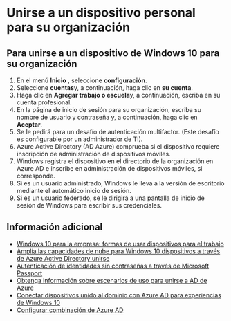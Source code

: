 

<properties
    pageTitle="Unirse a un dispositivo personal para su empresa | Microsoft Azure"
    description="Se explica cómo los usuarios pueden registrar sus dispositivos de Windows 10 personales a su red corporativa y proporciona los pasos de implementación para un escenario BYOD."
    services="active-directory"
    documentationCenter=""
    authors="femila"
    manager="swadhwa"
    editor=""
    tags="azure-classic-portal"/>
<tags
    ms.service="active-directory"
    ms.workload="identity"
    ms.tgt_pltfrm="na"
    ms.devlang="na"
    ms.topic="article"
    ms.date="09/27/2016"
    ms.author="femila"/>

# <a name="join-a-personal-device-to-your-organization"></a>Unirse a un dispositivo personal para su organización

## <a name="to-join-a-windows-10-device-to-your-organization"></a>Para unirse a un dispositivo de Windows 10 para su organización

1.  En el menú **Inicio** , seleccione **configuración**.
2.  Seleccione **cuentas**y, a continuación, haga clic en **su cuenta**.
3.  Haga clic en **Agregar trabajo o escuela**y, a continuación, escriba en su cuenta profesional.
4.  En la página de inicio de sesión para su organización, escriba su nombre de usuario y contraseña y, a continuación, haga clic en **Aceptar**.
5.  Se le pedirá para un desafío de autenticación multifactor. (Este desafío es configurable por un administrador de TI).
6.  Azure Active Directory (AD Azure) comprueba si el dispositivo requiere inscripción de administración de dispositivos móviles.
7.  Windows registra el dispositivo en el directorio de la organización en Azure AD e inscribe en administración de dispositivos móviles, si corresponde.
8.  Si es un usuario administrado, Windows le lleva a la versión de escritorio mediante el automático inicio de sesión.
9.  Si es un usuario federado, se le dirigirá a una pantalla de inicio de sesión de Windows para escribir sus credenciales.

## <a name="additional-information"></a>Información adicional
* [Windows 10 para la empresa: formas de usar dispositivos para el trabajo](active-directory-azureadjoin-windows10-devices-overview.md)
* [Amplía las capacidades de nube para Windows 10 dispositivos a través de Azure Active Directory unirse](active-directory-azureadjoin-user-upgrade.md)
* [Autenticación de identidades sin contraseñas a través de Microsoft Passport](active-directory-azureadjoin-passport.md)
* [Obtenga información sobre escenarios de uso para unirse a AD de Azure](active-directory-azureadjoin-deployment-aadjoindirect.md)
* [Conectar dispositivos unido al dominio con Azure AD para experiencias de Windows 10](active-directory-azureadjoin-devices-group-policy.md)
* [Configurar combinación de Azure AD](active-directory-azureadjoin-setup.md)
